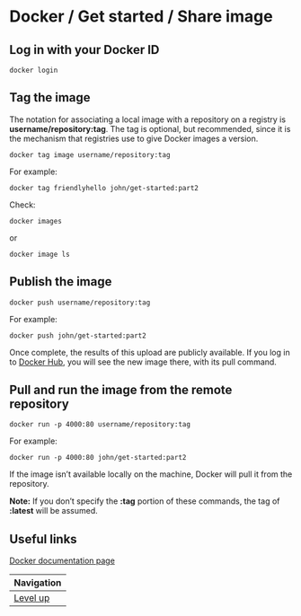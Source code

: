 # Docker / Get started / Share image #

## Log in with your Docker ID ##

    docker login

## Tag the image ##

The notation for associating a local image with a repository on a registry is **username/repository:tag**. The tag is optional, but recommended, since it is the mechanism that registries use to give Docker images a version.

    docker tag image username/repository:tag

For example:

    docker tag friendlyhello john/get-started:part2

Check:

    docker images

or

    docker image ls

## Publish the image ##

    docker push username/repository:tag

For example:

    docker push john/get-started:part2

Once complete, the results of this upload are publicly available. If you log in to [Docker Hub](https://hub.docker.com/), you will see the new image there, with its pull command.

## Pull and run the image from the remote repository ##

    docker run -p 4000:80 username/repository:tag

For example:

    docker run -p 4000:80 john/get-started:part2

If the image isn’t available locally on the machine, Docker will pull it from the repository.

**Note:** If you don’t specify the **:tag** portion of these commands, the tag of **:latest** will be assumed.

## Useful links ##

[Docker documentation page](https://docs.docker.com/get-started/part2/#share-your-image)

| Navigation               |
| ------------------------ |
| [Level up](../README.md) |
